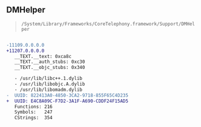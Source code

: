 ## DMHelper

> `/System/Library/Frameworks/CoreTelephony.framework/Support/DMHelper`

```diff

-11109.0.0.0.0
+11207.0.0.0.0
   __TEXT.__text: 0xca8c
   __TEXT.__auth_stubs: 0xc30
   __TEXT.__objc_stubs: 0x340

   - /usr/lib/libc++.1.dylib
   - /usr/lib/libobjc.A.dylib
   - /usr/lib/libomadm.dylib
-  UUID: 822413A0-4850-3CA2-9718-855F65C4D235
+  UUID: E4C8A09C-F7D2-3A1F-A690-CDDF24F15AD5
   Functions: 216
   Symbols:   247
   CStrings:  354

```

